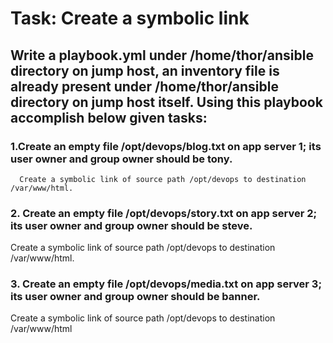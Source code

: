 # Task: Create a symbolic link

## Write a playbook.yml under /home/thor/ansible directory on jump host, an inventory file is already present under /home/thor/ansible directory on jump host itself. Using this playbook accomplish below given tasks:

### 1.Create an empty file /opt/devops/blog.txt on app server 1; its user owner and group owner should be tony.
      Create a symbolic link of source path /opt/devops to destination /var/www/html.

### 2. Create an empty file /opt/devops/story.txt on app server 2; its user owner and group owner should be steve.
   Create a symbolic link of source path /opt/devops to destination /var/www/html.

### 3. Create an empty file /opt/devops/media.txt on app server 3; its user owner and group owner should be banner.
   Create a symbolic link of source path /opt/devops to destination /var/www/html

